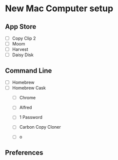 # New Mac Computer setup

## App Store
- [ ] Copy Clip 2
- [ ] Moom
- [ ] Harvest
- [ ] Daisy Disk

## Command Line

- [ ] Homebrew
- [ ] Homebrew Cask
  - [ ] Chrome
  - [ ] Alfred
  - [ ] 1 Password
  - [ ] Carbon Copy Cloner
  - [ ] o


## Preferences
